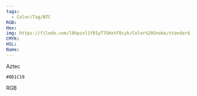 ```yaml
---
tags:
  - Color/Tag/NTC
RGB:
Hex:
img: https://filedn.com/l0hpzxl1f01yT7GHxtF8cyk/Color%20Snake/standard_csv_to_svg/%23/0D1C19.svg
CMYK:
HSL:
Name:
---
```

Aztec
```palette
#0D1C19
```
RGB
